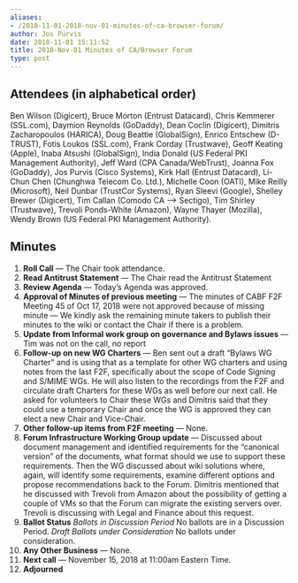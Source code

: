 ```yaml
---
aliases:
- /2018-11-01-2018-nov-01-minutes-of-ca-browser-forum/
author: Jos Purvis
date: 2018-11-01 15:11:52
title: 2018-Nov-01 Minutes of CA/Browser Forum
type: post
---
```


## Attendees (in alphabetical order) 

Ben Wilson (Digicert), Bruce Morton (Entrust Datacard), Chris Kemmerer (SSL.com), Daymion Reynolds (GoDaddy), Dean Coclin (Digicert), Dimitris Zacharopoulos (HARICA), Doug Beattie (GlobalSign), Enrico Entschew (D-TRUST), Fotis Loukos (SSL.com), Frank Corday (Trustwave), Geoff Keating (Apple), Inaba Atsushi (GlobalSign), India Donald (US Federal PKI Management Authority), Jeff Ward (CPA Canada/WebTrust), Joanna Fox (GoDaddy), Jos Purvis (Cisco Systems), Kirk Hall (Entrust Datacard), Li-Chun Chen (Chunghwa Telecom Co. Ltd.), Michelle Coon (OATI), Mike Reilly (Microsoft), Neil Dunbar (TrustCor Systems), Ryan Sleevi (Google), Shelley Brewer (Digicert), Tim Callan (Comodo CA –> Sectigo), Tim Shirley (Trustwave), Trevoli Ponds-White (Amazon), Wayne Thayer (Mozilla), Wendy Brown (US Federal PKI Management Authority).

## Minutes 

1. **Roll Call** — The Chair took attendance.
1. **Read Antitrust Statement** — The Chair read the Antitrust Statement
1. **Review Agenda** — Today’s Agenda was approved.
1. **Approval of Minutes of previous meeting** — The minutes of CABF F2F Meeting 45 of Oct 17, 2018 were not approved because of missing minute — We kindly ask the remaining minute takers to publish their minutes to the wiki or contact the Chair if there is a problem.
1. **Update from Informal work group on governance and Bylaws issues** — Tim was not on the call, no report
1. **Follow-up on new WG Charters** — Ben sent out a draft “Bylaws WG Charter” and is using that as a template for other WG charters and using notes from the last F2F, specifically about the scope of Code Signing and S/MIME WGs. He will also listen to the recordings from the F2F and circulate draft Charters for these WGs as well before our next call. He asked for volunteers to Chair these WGs and Dimitris said that they could use a temporary Chair and once the WG is approved they can elect a new Chair and Vice-Chair.
1. **Other follow-up items from F2F meeting** — None.
1. **Forum Infrastructure Working Group update** — Discussed about document management and identified requirements for the “canonical version” of the documents, what format should we use to support these requirements. Then the WG discussed about wiki solutions where, again, will identify some requirements, examine different options and propose recommendations back to the Forum. Dimitris mentioned that he discussed with Trevoli from Amazon about the possibility of getting a couple of VMs so that the Forum can migrate the existing servers over. Trevoli is discussing with Legal and Finance about this request.
1. **Ballot Status**
   _Ballots in Discussion Period_
   No ballots are in a Discussion Period.
   _Draft Ballots under Consideration_
   No ballots under consideration.
1. **Any Other Business** — None.
1. **Next call** — November 15, 2018 at 11:00am Eastern Time.
1. **Adjourned**
